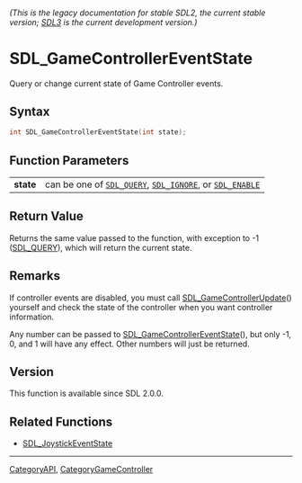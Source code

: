 ###### (This is the legacy documentation for stable SDL2, the current stable version; [SDL3](https://wiki.libsdl.org/SDL3/) is the current development version.)
# SDL_GameControllerEventState

Query or change current state of Game Controller events.

## Syntax

```c
int SDL_GameControllerEventState(int state);

```

## Function Parameters

|               |                                                                                                   |
| ------------- | ------------------------------------------------------------------------------------------------- |
| **state**     | can be one of [`SDL_QUERY`](SDL_QUERY), [`SDL_IGNORE`](SDL_IGNORE), or [`SDL_ENABLE`](SDL_ENABLE) |

## Return Value

Returns the same value passed to the function, with exception to -1
([SDL_QUERY](SDL_QUERY)), which will return the current state.

## Remarks

If controller events are disabled, you must call
[SDL_GameControllerUpdate](SDL_GameControllerUpdate)() yourself and check
the state of the controller when you want controller information.

Any number can be passed to
[SDL_GameControllerEventState](SDL_GameControllerEventState)(), but only
-1, 0, and 1 will have any effect. Other numbers will just be returned.

## Version

This function is available since SDL 2.0.0.

## Related Functions

* [SDL_JoystickEventState](SDL_JoystickEventState)

----
[CategoryAPI](CategoryAPI), [CategoryGameController](CategoryGameController)

